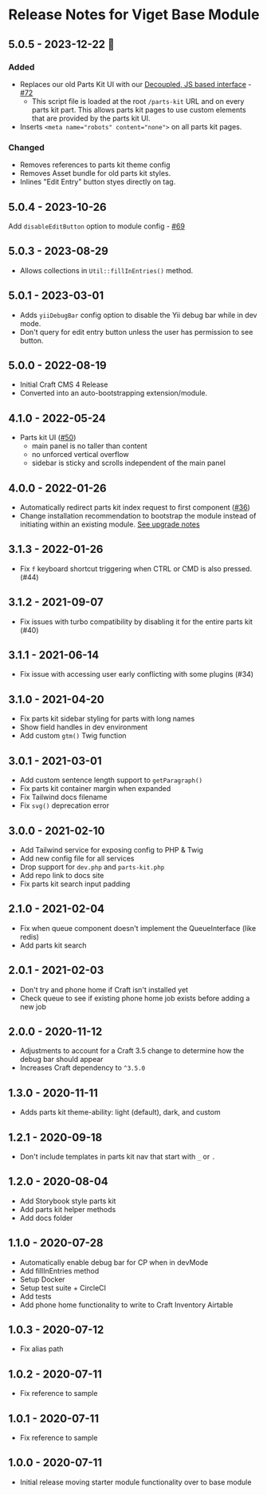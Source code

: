 # Release Notes for Viget Base Module

## 5.0.5 - 2023-12-22 🎄
### Added
- Replaces our old Parts Kit UI with our [Decoupled, JS based interface](https://github.com/vigetlabs/parts-kit) - [#72](https://github.com/vigetlabs/craft-viget-base/issues/72)
    - This script file is loaded at the root `/parts-kit` URL and on every parts kit part. This allows parts kit pages to use custom elements that are provided by the parts kit UI. 
- Inserts `<meta name="robots" content="none">` on all parts kit pages.
### Changed
- Removes references to parts kit theme config
- Removes Asset bundle for old parts kit styles. 
- Inlines "Edit Entry" button styes directly on tag.  

## 5.0.4 - 2023-10-26
Add `disableEditButton` option to module config - [#69](https://github.com/vigetlabs/craft-viget-base/issues/69)

## 5.0.3 - 2023-08-29
- Allows collections in `Util::fillInEntries()` method.

## 5.0.1 - 2023-03-01
- Adds `yiiDebugBar` config option to disable the Yii debug bar while in dev mode.
- Don't query for edit entry button unless the user has permission to see button.

## 5.0.0 - 2022-08-19
- Initial Craft CMS 4 Release
- Converted into an auto-bootstrapping extension/module.

## 4.1.0 - 2022-05-24

- Parts kit UI ([#50](https://github.com/vigetlabs/craft-viget-base/pull/50))
  - main panel is no taller than content
  - no unforced vertical overflow
  - sidebar is sticky and scrolls independent of the main panel

## 4.0.0 - 2022-01-26

- Automatically redirect parts kit index request to first component ([#36](https://github.com/vigetlabs/craft-viget-base/issues/36))
- Change installation recommendation to bootstrap the module instead of initiating within an existing module. [See upgrade notes](http://code.viget.com/craft-viget-base/installation.html#upgrading)

## 3.1.3 - 2022-01-26

- Fix `f` keyboard shortcut triggering when CTRL or CMD is also pressed. (#44)

## 3.1.2 - 2021-09-07

- Fix issues with turbo compatibility by disabling it for the entire parts kit (#40)

## 3.1.1 - 2021-06-14

- Fix issue with accessing user early conflicting with some plugins (#34)

## 3.1.0 - 2021-04-20

- Fix parts kit sidebar styling for parts with long names
- Show field handles in dev environment
- Add custom `gtm()` Twig function

## 3.0.1 - 2021-03-01

- Add custom sentence length support to `getParagraph()`
- Fix parts kit container margin when expanded
- Fix Tailwind docs filename
- Fix `svg()` deprecation error

## 3.0.0 - 2021-02-10

- Add Tailwind service for exposing config to PHP & Twig
- Add new config file for all services
- Drop support for `dev.php` and `parts-kit.php`
- Add repo link to docs site
- Fix parts kit search input padding

## 2.1.0 - 2021-02-04

- Fix when queue component doesn't implement the QueueInterface (like redis)
- Add parts kit search

## 2.0.1 - 2021-02-03

- Don't try and phone home if Craft isn't installed yet
- Check queue to see if existing phone home job exists before adding a new job

## 2.0.0 - 2020-11-12

- Adjustments to account for a Craft 3.5 change to determine how the debug bar should appear
- Increases Craft dependency to `^3.5.0`

## 1.3.0 - 2020-11-11

- Adds parts kit theme-ability: light (default), dark, and custom

## 1.2.1 - 2020-09-18

- Don't include templates in parts kit nav that start with `_` or `.`

## 1.2.0 - 2020-08-04

- Add Storybook style parts kit
- Add parts kit helper methods
- Add docs folder

## 1.1.0 - 2020-07-28

- Automatically enable debug bar for CP when in devMode
- Add fillInEntries method
- Setup Docker
- Setup test suite + CircleCI
- Add tests
- Add phone home functionality to write to Craft Inventory Airtable

## 1.0.3 - 2020-07-12

- Fix alias path

## 1.0.2 - 2020-07-11

- Fix reference to sample

## 1.0.1 - 2020-07-11

- Fix reference to sample

## 1.0.0 - 2020-07-11

- Initial release moving starter module functionality over to base module
